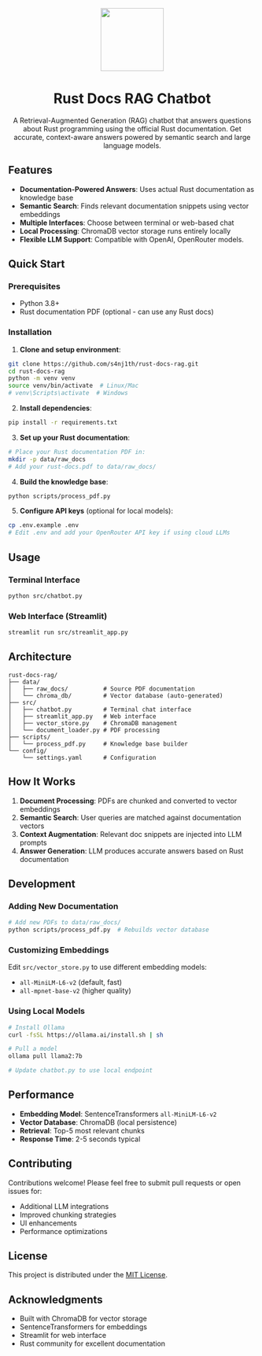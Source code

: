 <div align="center">
    <img src="src/favicon.ico" width="128"/>
    <h1>Rust Docs RAG Chatbot</h1>
    <p>A Retrieval-Augmented Generation (RAG) chatbot that answers questions about Rust programming using the official Rust documentation. Get accurate, context-aware answers powered by semantic search and large language models.</p>
</div>

## Features

- **Documentation-Powered Answers**: Uses actual Rust documentation as knowledge base
- **Semantic Search**: Finds relevant documentation snippets using vector embeddings
- **Multiple Interfaces**: Choose between terminal or web-based chat
- **Local Processing**: ChromaDB vector storage runs entirely locally
- **Flexible LLM Support**: Compatible with OpenAI, OpenRouter models.

## Quick Start

### Prerequisites

- Python 3.8+
- Rust documentation PDF (optional - can use any Rust docs)

### Installation

1. **Clone and setup environment**:
```bash
git clone https://github.com/s4nj1th/rust-docs-rag.git
cd rust-docs-rag
python -m venv venv
source venv/bin/activate  # Linux/Mac
# venv\Scripts\activate  # Windows
```

2. **Install dependencies**:
```bash
pip install -r requirements.txt
```

3. **Set up your Rust documentation**:
```bash
# Place your Rust documentation PDF in:
mkdir -p data/raw_docs
# Add your rust-docs.pdf to data/raw_docs/
```

4. **Build the knowledge base**:
```bash
python scripts/process_pdf.py
```

5. **Configure API keys** (optional for local models):
```bash
cp .env.example .env
# Edit .env and add your OpenRouter API key if using cloud LLMs
```

## Usage

### Terminal Interface
```bash
python src/chatbot.py
```

### Web Interface (Streamlit)
```bash
streamlit run src/streamlit_app.py
```

## Architecture

```
rust-docs-rag/
├── data/
│   ├── raw_docs/          # Source PDF documentation
│   └── chroma_db/         # Vector database (auto-generated)
├── src/
│   ├── chatbot.py         # Terminal chat interface
│   ├── streamlit_app.py   # Web interface
│   ├── vector_store.py    # ChromaDB management
│   └── document_loader.py # PDF processing
├── scripts/
│   └── process_pdf.py     # Knowledge base builder
└── config/
    └── settings.yaml      # Configuration
```

## How It Works

1. **Document Processing**: PDFs are chunked and converted to vector embeddings
2. **Semantic Search**: User queries are matched against documentation vectors
3. **Context Augmentation**: Relevant doc snippets are injected into LLM prompts
4. **Answer Generation**: LLM produces accurate answers based on Rust documentation

## Development

### Adding New Documentation
```bash
# Add new PDFs to data/raw_docs/
python scripts/process_pdf.py  # Rebuilds vector database
```

### Customizing Embeddings
Edit `src/vector_store.py` to use different embedding models:
- `all-MiniLM-L6-v2` (default, fast)
- `all-mpnet-base-v2` (higher quality)

### Using Local Models
```bash
# Install Ollama
curl -fsSL https://ollama.ai/install.sh | sh

# Pull a model
ollama pull llama2:7b

# Update chatbot.py to use local endpoint
```

## Performance

- **Embedding Model**: SentenceTransformers `all-MiniLM-L6-v2`
- **Vector Database**: ChromaDB (local persistence)
- **Retrieval**: Top-5 most relevant chunks
- **Response Time**: 2-5 seconds typical

## Contributing

Contributions welcome! Please feel free to submit pull requests or open issues for:
- Additional LLM integrations
- Improved chunking strategies
- UI enhancements
- Performance optimizations

## License

This project is distributed under the [MIT License](./LICENSE).

## Acknowledgments

- Built with ChromaDB for vector storage
- SentenceTransformers for embeddings
- Streamlit for web interface
- Rust community for excellent documentation
